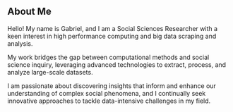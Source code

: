 ## About Me
Hello! My name is Gabriel, and I am a Social Sciences Researcher with a keen interest in high performance computing and big data scraping and analysis. 

My work bridges the gap between computational methods and social science inquiry, leveraging advanced technologies to extract, process, and analyze large-scale datasets. 

I am passionate about discovering insights that inform and enhance our understanding of complex social phenomena, and I continually seek innovative approaches to tackle data-intensive challenges in my field.
